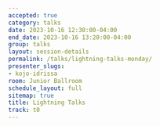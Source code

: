 ```yaml
---
accepted: true
category: talks
date: 2023-10-16 12:30:00-04:00
end_date: 2023-10-16 13:20:00-04:00
group: talks
layout: session-details
permalink: /talks/lightning-talks-monday/
presenter_slugs:
- kojo-idrissa
room: Junior Ballroom
schedule_layout: full
sitemap: true
title: Lightning Talks
track: t0
---
```

